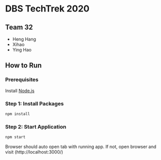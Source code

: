 # DBS TechTrek 2020 

## Team 32

- Heng Hang 
- Xihao
- Ying Hao 

## How to Run

### Prerequisites

Install [Node.js](https://nodejs.org/en/)

### Step 1: Install Packages
```bash
npm install 
```

### Step 2: Start Application
```bash
npm start
```
Browser should auto open tab with running app.
If not, open browser and visit (http://localhost:3000/)
